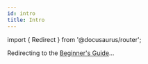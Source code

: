 ```yaml
---
id: intro
title: Intro
---
```


import { Redirect } from '@docusaurus/router';

<Redirect to='/docs/beginner'/>

Redirecting to the [Beginner's Guide](/docs/beginner)...
